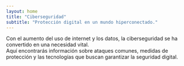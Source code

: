 ```yaml
---
layout: home
title: "Ciberseguridad"
subtitle: "Protección digital en un mundo hiperconectado."
---
```


Con el aumento del uso de internet y los datos, la ciberseguridad se ha convertido en una necesidad vital.  
Aquí encontrarás información sobre ataques comunes, medidas de protección y las tecnologías que buscan garantizar la seguridad digital.
